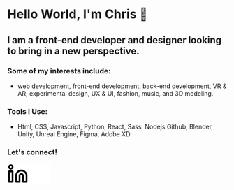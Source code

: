 # Hello World, I'm Chris 👋
## I am a front-end developer and designer looking to bring in a new perspective. 
### Some of my interests include: 
- web development, front-end development, back-end development, VR & AR, experimental design, UX & UI, fashion, music, and 3D modeling. 

### Tools I Use:
- Html, CSS, Javascript, Python, React, Sass, Nodejs Github, Blender, Unity, Unreal Engine, Figma, Adobe XD. 
<!-- ### I’ve always seen programming as a tool for creativity and that's what excites me. With that, I want to be a well-rounded developer who is continuously learning! -->

### Let's connect!
[![website](./img/linkedin-light.svg)](https://www.linkedin.com/in/christopher-mixa/#gh-light-mode-only)
[![website](./img/linkedin-dark.svg)](https://www.linkedin.com/in/christopher-mixa/#gh-dark-mode-only)

<!--
- 🔭 I’m currently working on ...
- 🌱 I’m currently learning ...
- 👯 I’m looking to collaborate on ...
- 🤔 I’m looking for help with ...
- 💬 Ask me about ...
- 📫 How to reach me: ...
- 😄 Pronouns: ...
- ⚡ Fun fact: ...
-->
